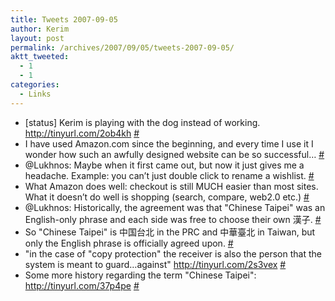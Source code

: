 ```yaml
---
title: Tweets 2007-09-05
author: Kerim
layout: post
permalink: /archives/2007/09/05/tweets-2007-09-05/
aktt_tweeted:
  - 1
  - 1
categories:
  - Links
---
```

  * [status] Kerim is playing with the dog instead of working. <a href="http://tinyurl.com/2ob4kh" onclick="_gaq.push(['_trackEvent', 'outbound-article', 'http://tinyurl.com/2ob4kh', 'http://tinyurl.com/2ob4kh']);"  rel="nofollow">http://tinyurl.com/2ob4kh</a> <a href="http://twitter.com/kerim/statuses/247793192" onclick="_gaq.push(['_trackEvent', 'outbound-article', 'http://twitter.com/kerim/statuses/247793192', '#']);" >#</a>
  * I have used Amazon.com since the beginning, and every time I use it I wonder how such an awfully designed website can be so successful&#8230; <a href="http://twitter.com/kerim/statuses/247854702" onclick="_gaq.push(['_trackEvent', 'outbound-article', 'http://twitter.com/kerim/statuses/247854702', '#']);" >#</a>
  * @Lukhnos: Maybe when it first came out, but now it just gives me a headache. Example: you can&#8217;t just double click to rename a wishlist. <a href="http://twitter.com/kerim/statuses/247877902" onclick="_gaq.push(['_trackEvent', 'outbound-article', 'http://twitter.com/kerim/statuses/247877902', '#']);" >#</a>
  * What Amazon does well: checkout is still MUCH easier than most sites. What it doesn&#8217;t do well is shopping (search, compare, web2.0 etc.) <a href="http://twitter.com/kerim/statuses/247889762" onclick="_gaq.push(['_trackEvent', 'outbound-article', 'http://twitter.com/kerim/statuses/247889762', '#']);" >#</a>
  * @Lukhnos: Historically, the agreement was that "Chinese Taipei" was an English-only phrase and each side was free to choose their own 漢子. <a href="http://twitter.com/kerim/statuses/248457552" onclick="_gaq.push(['_trackEvent', 'outbound-article', 'http://twitter.com/kerim/statuses/248457552', '#']);" >#</a>
  * So "Chinese Taipei" is 中国台北 in the PRC and 中華臺北 in Taiwan, but only the English phrase is officially agreed upon. <a href="http://twitter.com/kerim/statuses/248459482" onclick="_gaq.push(['_trackEvent', 'outbound-article', 'http://twitter.com/kerim/statuses/248459482', '#']);" >#</a>
  * "in the case of "copy protection" the receiver is also the person that the system is meant to guard&#8230;against" <a href="http://tinyurl.com/2s3vex" onclick="_gaq.push(['_trackEvent', 'outbound-article', 'http://tinyurl.com/2s3vex', 'http://tinyurl.com/2s3vex']);"  rel="nofollow">http://tinyurl.com/2s3vex</a> <a href="http://twitter.com/kerim/statuses/249038572" onclick="_gaq.push(['_trackEvent', 'outbound-article', 'http://twitter.com/kerim/statuses/249038572', '#']);" >#</a>
  * Some more history regarding the term "Chinese Taipei": <a href="http://tinyurl.com/37p4pe" onclick="_gaq.push(['_trackEvent', 'outbound-article', 'http://tinyurl.com/37p4pe', 'http://tinyurl.com/37p4pe']);"  rel="nofollow">http://tinyurl.com/37p4pe</a> <a href="http://twitter.com/kerim/statuses/249139872" onclick="_gaq.push(['_trackEvent', 'outbound-article', 'http://twitter.com/kerim/statuses/249139872', '#']);" >#</a>


